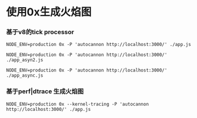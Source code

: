 # 使用0x生成火焰图
### 基于v8的tick processor
```
NODE_ENV=production 0x -P 'autocannon http://localhost:3000/' ./app.js
```
```
NODE_ENV=production 0x -P 'autocannon http://localhost:3000/' ./app_asyn2.js

```
```
NODE_ENV=production 0x -P 'autocannon http://localhost:3000/' ./app_async.js
```
### 基于perf|dtrace 生成火焰图
```
NODE_ENV=production 0x --kernel-tracing -P 'autocannon http://localhost:3000/' ./app.js

```